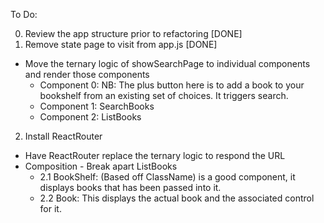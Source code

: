 To Do:

0. Review the app structure prior to refactoring [DONE]
1. Remove state page to visit from app.js [DONE]
- Move the ternary logic of showSearchPage to individual components and render those components
    - Component 0: NB: The plus button here is to add a book to your bookshelf from an existing
    set of choices. It triggers search.
    - Component 1: SearchBooks
    - Component 2: ListBooks
2. Install ReactRouter
- Have ReactRouter replace the ternary logic to respond the URL
- Composition - Break apart ListBooks 
    - 2.1 BookShelf: (Based off ClassName) is a good component, it displays
    books that has been passed into it.
    - 2.2 Book: This displays the actual book and the associated control for it.

